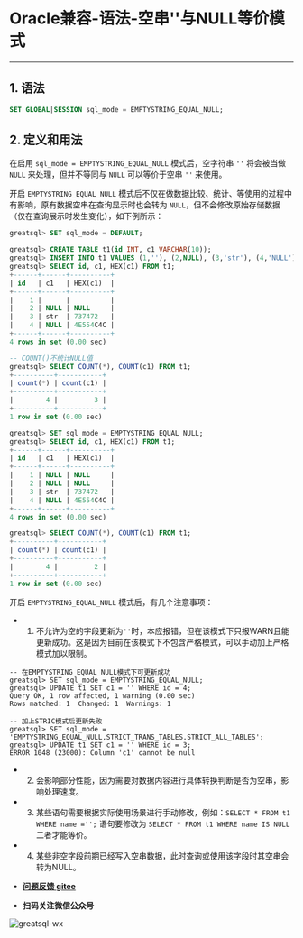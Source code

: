 # Oracle兼容-语法-空串''与NULL等价模式
---


## 1. 语法

```sql
SET GLOBAL|SESSION sql_mode = EMPTYSTRING_EQUAL_NULL;
```

## 2. 定义和用法

在启用 `sql_mode = EMPTYSTRING_EQUAL_NULL` 模式后，空字符串 `''` 将会被当做 `NULL` 来处理，但并不等同与 `NULL` 可以等价于空串 `''` 来使用。

开启 `EMPTYSTRING_EQUAL_NULL` 模式后不仅在做数据比较、统计、等使用的过程中有影响，原有数据空串在查询显示时也会转为 `NULL`，但不会修改原始存储数据（仅在查询展示时发生变化），如下例所示：
```sql
greatsql> SET sql_mode = DEFAULT;

greatsql> CREATE TABLE t1(id INT, c1 VARCHAR(10));
greatsql> INSERT INTO t1 VALUES (1,''), (2,NULL), (3,'str'), (4,'NULL');
greatsql> SELECT id, c1, HEX(c1) FROM t1;
+------+------+----------+
| id   | c1   | HEX(c1)  |
+------+------+----------+
|    1 |      |          |
|    2 | NULL | NULL     |
|    3 | str  | 737472   |
|    4 | NULL | 4E554C4C |
+------+------+----------+
4 rows in set (0.00 sec)

-- COUNT()不统计NULL值
greatsql> SELECT COUNT(*), COUNT(c1) FROM t1;
+----------+-----------+
| count(*) | count(c1) |
+----------+-----------+
|        4 |         3 |
+----------+-----------+
1 row in set (0.00 sec)

greatsql> SET sql_mode = EMPTYSTRING_EQUAL_NULL;
greatsql> SELECT id, c1, HEX(c1) FROM t1;
+------+------+----------+
| id   | c1   | HEX(c1)  |
+------+------+----------+
|    1 | NULL | NULL     |
|    2 | NULL | NULL     |
|    3 | str  | 737472   |
|    4 | NULL | 4E554C4C |
+------+------+----------+
4 rows in set (0.00 sec)

greatsql> SELECT COUNT(*), COUNT(c1) FROM t1;
+----------+-----------+
| count(*) | count(c1) |
+----------+-----------+
|        4 |         2 |
+----------+-----------+
1 row in set (0.00 sec)
```

开启 `EMPTYSTRING_EQUAL_NULL` 模式后，有几个注意事项：

- 1. 不允许为空的字段更新为`''`时，本应报错，但在该模式下只报WARN且能更新成功。这是因为目前在该模式下不包含严格模式，可以手动加上严格模式加以限制。

```
-- 在EMPTYSTRING_EQUAL_NULL模式下可更新成功
greatsql> SET sql_mode = EMPTYSTRING_EQUAL_NULL;
greatsql> UPDATE t1 SET c1 = '' WHERE id = 4;
Query OK, 1 row affected, 1 warning (0.00 sec)
Rows matched: 1  Changed: 1  Warnings: 1

-- 加上STRIC模式后更新失败
greatsql> SET sql_mode = 'EMPTYSTRING_EQUAL_NULL,STRICT_TRANS_TABLES,STRICT_ALL_TABLES';
greatsql> UPDATE t1 SET c1 = '' WHERE id = 3;
ERROR 1048 (23000): Column 'c1' cannot be null
```

- 2. 会影响部分性能，因为需要对数据内容进行具体转换判断是否为空串，影响处理速度。

- 3. 某些语句需要根据实际使用场景进行手动修改，例如：`SELECT * FROM t1 WHERE name ='';` 语句要修改为 `SELECT * FROM t1 WHERE name IS NULL` 二者才能等价。

- 4. 某些非空字段前期已经写入空串数据，此时查询或使用该字段时其空串会转为NULL。



- **[问题反馈 gitee](https://gitee.com/GreatSQL/GreatSQL-Manual/issues)**

- **扫码关注微信公众号**

![greatsql-wx](../greatsql-wx.jpg)
